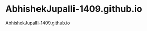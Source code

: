 # AbhishekJupalli-1409.github.io


[AbhishekJupalli-1409.github.io](https://abhishekjupalli-1409.github.io/DSA_Myself/)

